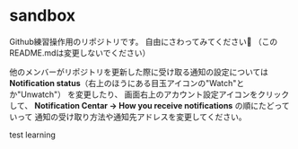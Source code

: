 sandbox
=======

Github練習操作用のリポジトリです。
自由にさわってみてください:rabbit:
（このREADME.mdは変更しないでください）

他のメンバーがリポジトリを更新した際に受け取る通知の設定については
**Notification status**（右上のほうにある目玉アイコンの"Watch"とか"Unwatch"） を変更したり、
画面右上のアカウント設定アイコンをクリックして、
**Notification Centar -> How you receive notifications**
の順にたどっていって 通知の受け取り方法や通知先アドレスを変更してください。

test
learning
